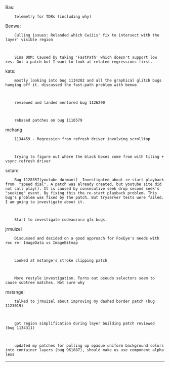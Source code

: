 Bas:


        telemetry for TDRs (including why)





Benwa:


        Culling issues: Relanded which Cwiiis' fix to intersect with the layer' visible region



        Sina OOM: Caused by taking 'FastPath' which doesn't support low res. Got a patch but I want to look at related regressions first.





kats:


        mostly looking into bug 1134202 and all the graphical glitch bugs hanging off it. discussed the fast-path problem with benwa



        reviewed and landed mentored bug 1126290



        rebased patches on bug 1116579





mchang


        1134459 - Regression from refresh driver involving scrolltop



        trying to figure out where the black boxes come from with tiling + vsync refresh driver





sotaro


        Bug 1128357(youtube dormant)  Investigated about re-start playback from  "speed dial". A patch was already created, but youtube site did not call play(). It is caused by consecutive seek drop second seek's "seeking" event. By fixing this the re-start playback problem. This bug's problem was fixed by the patch. But tryserver tests were failed. I am going to investigate about it.



        Start to investigate codeaurora gfx bugs.





jrmuizel


        Discussed and decided on a good approach for FoxEye's needs with roc re: ImageData vs ImageBitmap



        Looked at mstange's stroke clipping patch



        More restyle investigation. Turns out pseudo selectors seem to cause subtree matches. Not sure why









mstange:


        talked to jrmuizel about improving my dashed border patch (bug 1123019)



        got region simplification during layer building patch reviewed (bug 1134311)



        updated my patches for pulling up opaque uniform background colors into container layers (bug 961887), should make us use component alpha less



________________


